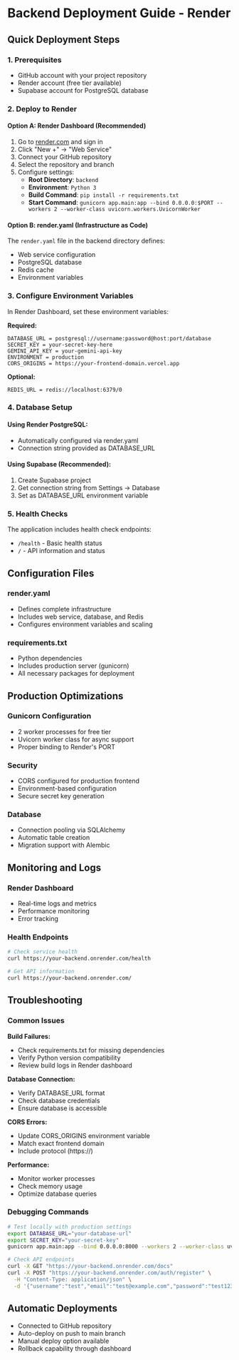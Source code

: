 # Backend Deployment Guide - Render

## Quick Deployment Steps

### 1. Prerequisites

- GitHub account with your project repository
- Render account (free tier available)
- Supabase account for PostgreSQL database

### 2. Deploy to Render

#### Option A: Render Dashboard (Recommended)

1. Go to [render.com](https://render.com) and sign in
2. Click "New +" → "Web Service"
3. Connect your GitHub repository
4. Select the repository and branch
5. Configure settings:
   - **Root Directory**: `backend`
   - **Environment**: `Python 3`
   - **Build Command**: `pip install -r requirements.txt`
   - **Start Command**: `gunicorn app.main:app --bind 0.0.0.0:$PORT --workers 2 --worker-class uvicorn.workers.UvicornWorker`

#### Option B: render.yaml (Infrastructure as Code)

The `render.yaml` file in the backend directory defines:

- Web service configuration
- PostgreSQL database
- Redis cache
- Environment variables

### 3. Configure Environment Variables

In Render Dashboard, set these environment variables:

**Required:**

```
DATABASE_URL = postgresql://username:password@host:port/database
SECRET_KEY = your-secret-key-here
GEMINI_API_KEY = your-gemini-api-key
ENVIRONMENT = production
CORS_ORIGINS = https://your-frontend-domain.vercel.app
```

**Optional:**

```
REDIS_URL = redis://localhost:6379/0
```

### 4. Database Setup

#### Using Render PostgreSQL:

- Automatically configured via render.yaml
- Connection string provided as DATABASE_URL

#### Using Supabase (Recommended):

1. Create Supabase project
2. Get connection string from Settings → Database
3. Set as DATABASE_URL environment variable

### 5. Health Checks

The application includes health check endpoints:

- `/health` - Basic health status
- `/` - API information and status

## Configuration Files

### render.yaml

- Defines complete infrastructure
- Includes web service, database, and Redis
- Configures environment variables and scaling

### requirements.txt

- Python dependencies
- Includes production server (gunicorn)
- All necessary packages for deployment

## Production Optimizations

### Gunicorn Configuration

- 2 worker processes for free tier
- Uvicorn worker class for async support
- Proper binding to Render's PORT

### Security

- CORS configured for production frontend
- Environment-based configuration
- Secure secret key generation

### Database

- Connection pooling via SQLAlchemy
- Automatic table creation
- Migration support with Alembic

## Monitoring and Logs

### Render Dashboard

- Real-time logs and metrics
- Performance monitoring
- Error tracking

### Health Endpoints

```bash
# Check service health
curl https://your-backend.onrender.com/health

# Get API information
curl https://your-backend.onrender.com/
```

## Troubleshooting

### Common Issues

**Build Failures:**

- Check requirements.txt for missing dependencies
- Verify Python version compatibility
- Review build logs in Render dashboard

**Database Connection:**

- Verify DATABASE_URL format
- Check database credentials
- Ensure database is accessible

**CORS Errors:**

- Update CORS_ORIGINS environment variable
- Match exact frontend domain
- Include protocol (https://)

**Performance:**

- Monitor worker processes
- Check memory usage
- Optimize database queries

### Debugging Commands

```bash
# Test locally with production settings
export DATABASE_URL="your-database-url"
export SECRET_KEY="your-secret-key"
gunicorn app.main:app --bind 0.0.0.0:8000 --workers 2 --worker-class uvicorn.workers.UvicornWorker

# Check API endpoints
curl -X GET "https://your-backend.onrender.com/docs"
curl -X POST "https://your-backend.onrender.com/auth/register" \
  -H "Content-Type: application/json" \
  -d '{"username":"test","email":"test@example.com","password":"test123"}'
```

## Automatic Deployments

- Connected to GitHub repository
- Auto-deploy on push to main branch
- Manual deploy option available
- Rollback capability through dashboard
